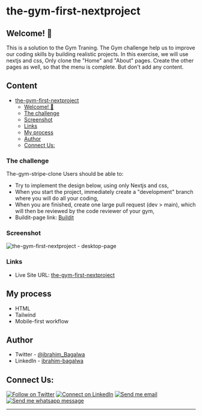 # the-gym-first-nextproject

## Welcome! 👋

This is a solution to the Gym Traning. The Gym challenge help us to improve our coding skills by building realistic projects.
In this exercise, we will use nextjs and css, Only clone the "Home" and "About" pages. Create the other pages as well, so that the menu is complete. But don't add any content.

## Content

- [the-gym-first-nextproject](#the-gym-first-nextproject)
  - [Welcome! 👋](#welcome)
  - [The challenge](#the-challenge)
  - [Screenshot](#screenshot)
  - [Links](#links)
  - [My process](#my-process)
  - [Author](#author)
  - [Connect Us:](#connect-us)

### The challenge

The-gym-stripe-clone
Users should be able to:

- Try to implement the design below, using only Nextjs and css,
- When you start the project, immediately create a "development" branch where you will do all your coding,
- When you are finished, create one large pull request (dev > main), which will then be reviewed by the code reviewer of your gym,
- Buildit-page link: [Buildit](<https://www.figma.com/file/P69doL9MoLiayAEAgWPb79/Buildit---Website-Building-and-Development-(Community)?node-id=1%3A22>)

### Screenshot

![the-gym-first-nextproject - desktop-page]()

### Links

- Live Site URL: [the-gym-first-nextproject]()

## My process

- HTML
- Tailwind
- Mobile-first workflow

## Author

- Twitter - [@ibrahim_Bagalwa](https://twitter.com/ibrahim_Bagalwa)
- LinkedIn - [ibrahim-bagalwa](https://www.linkedin.com/in/IbrahimBagalwa)

## Connect Us:

<p align="left">

[![Follow on Twitter](https://img.shields.io/badge/--twitter?label=Twitter&logo=Twitter&style=social)](https://twitter.com/ibrahim_Bagalwa) [![Connect on LinkedIn](https://img.shields.io/badge/--linkedin?label=LinkedIn&logo=LinkedIn&style=social)](https://www.linkedin.com/in/IbrahimBagalwa) [![Send me email](https://img.shields.io/badge/--gmail?label=Gmail&logo=Gmail&style=social)](mailto:bagmurhulaibrahim@gmail.com) [![Send me whatsapp message ](https://img.shields.io/badge/--whatsapp?label=Whatsapp&logo=Whatsapp&style=social)](+243971004914)

---

</p>
